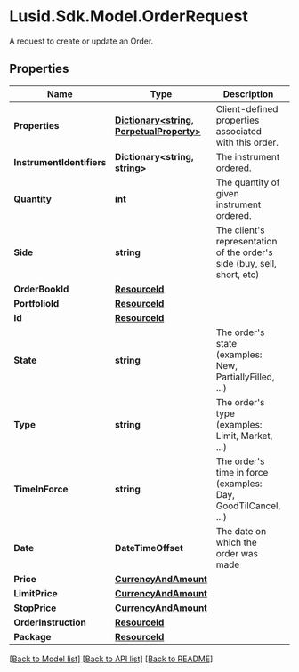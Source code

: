 # Lusid.Sdk.Model.OrderRequest
A request to create or update an Order.

## Properties

Name | Type | Description | Notes
------------ | ------------- | ------------- | -------------
**Properties** | [**Dictionary&lt;string, PerpetualProperty&gt;**](PerpetualProperty.md) | Client-defined properties associated with this order. | [optional] 
**InstrumentIdentifiers** | **Dictionary&lt;string, string&gt;** | The instrument ordered. | 
**Quantity** | **int** | The quantity of given instrument ordered. | 
**Side** | **string** | The client&#39;s representation of the order&#39;s side (buy, sell, short, etc) | 
**OrderBookId** | [**ResourceId**](ResourceId.md) |  | [optional] 
**PortfolioId** | [**ResourceId**](ResourceId.md) |  | 
**Id** | [**ResourceId**](ResourceId.md) |  | 
**State** | **string** | The order&#39;s state (examples: New, PartiallyFilled, ...) | [optional] 
**Type** | **string** | The order&#39;s type (examples: Limit, Market, ...) | [optional] 
**TimeInForce** | **string** | The order&#39;s time in force (examples: Day, GoodTilCancel, ...) | [optional] 
**Date** | **DateTimeOffset** | The date on which the order was made | [optional] 
**Price** | [**CurrencyAndAmount**](CurrencyAndAmount.md) |  | [optional] 
**LimitPrice** | [**CurrencyAndAmount**](CurrencyAndAmount.md) |  | [optional] 
**StopPrice** | [**CurrencyAndAmount**](CurrencyAndAmount.md) |  | [optional] 
**OrderInstruction** | [**ResourceId**](ResourceId.md) |  | [optional] 
**Package** | [**ResourceId**](ResourceId.md) |  | [optional] 

[[Back to Model list]](../README.md#documentation-for-models) [[Back to API list]](../README.md#documentation-for-api-endpoints) [[Back to README]](../README.md)

